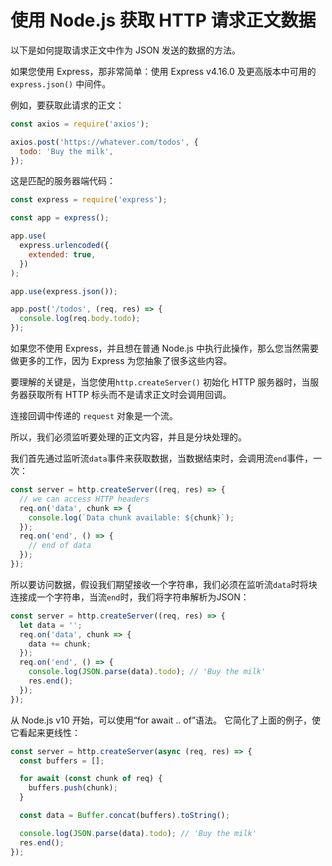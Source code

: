 # 使用 Node.js 获取 HTTP 请求正文数据

以下是如何提取请求正文中作为 JSON 发送的数据的方法。

如果您使用 Express，那非常简单：使用 Express v4.16.0 及更高版本中可用的 `express.json()` 中间件。

例如，要获取此请求的正文：

```js
const axios = require('axios');

axios.post('https://whatever.com/todos', {
  todo: 'Buy the milk',
});
```

这是匹配的服务器端代码：

```js
const express = require('express');

const app = express();

app.use(
  express.urlencoded({
    extended: true,
  })
);

app.use(express.json());

app.post('/todos', (req, res) => {
  console.log(req.body.todo);
});

```

如果您不使用 Express，并且想在普通 Node.js 中执行此操作，那么您当然需要做更多的工作，因为 Express 为您抽象了很多这些内容。

要理解的关键是，当您使用`http.createServer()` 初始化 HTTP 服务器时，当服务器获取所有 HTTP 标头而不是请求正文时会调用回调。

连接回调中传递的 `request` 对象是一个流。

所以，我们必须监听要处理的正文内容，并且是分块处理的。

我们首先通过监听流`data`事件来获取数据，当数据结束时，会调用流`end`事件，一次：

```js
const server = http.createServer((req, res) => {
  // we can access HTTP headers
  req.on('data', chunk => {
    console.log(`Data chunk available: ${chunk}`);
  });
  req.on('end', () => {
    // end of data
  });
});
```

所以要访问数据，假设我们期望接收一个字符串，我们必须在监听流`data`时将块连接成一个字符串，当流`end`时，我们将字符串解析为JSON：

```js
const server = http.createServer((req, res) => {
  let data = '';
  req.on('data', chunk => {
    data += chunk;
  });
  req.on('end', () => {
    console.log(JSON.parse(data).todo); // 'Buy the milk'
    res.end();
  });
});

```

从 Node.js v10 开始，可以使用“for await .. of”语法。 它简化了上面的例子，使它看起来更线性：

```js
const server = http.createServer(async (req, res) => {
  const buffers = [];

  for await (const chunk of req) {
    buffers.push(chunk);
  }

  const data = Buffer.concat(buffers).toString();

  console.log(JSON.parse(data).todo); // 'Buy the milk'
  res.end();
});
```
